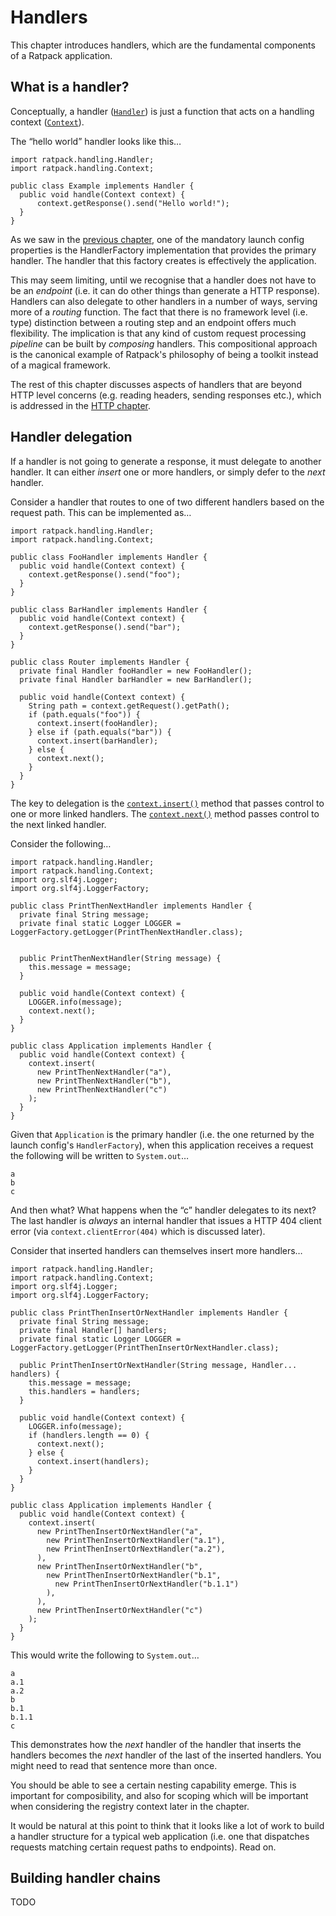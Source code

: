 # Handlers

This chapter introduces handlers, which are the fundamental components of a Ratpack application.

## What is a handler?

Conceptually, a handler ([`Handler`](api/ratpack/handling/Handler.html)) is just a function that acts on a handling context ([`Context`](api/ratpack/handling/Context.html)).

The “hello world” handler looks like this…

```language-java
import ratpack.handling.Handler;
import ratpack.handling.Context;

public class Example implements Handler {
  public void handle(Context context) {
      context.getResponse().send("Hello world!");
  }
}
```

As we saw in the [previous chapter](launching.html), one of the mandatory launch config properties is the HandlerFactory implementation
that provides the primary handler.
The handler that this factory creates is effectively the application.

This may seem limiting, until we recognise that a handler does not have to be an _endpoint_ (i.e. it can do other things than generate a HTTP response).
Handlers can also delegate to other handlers in a number of ways, serving more of a _routing_ function.
The fact that there is no framework level (i.e. type) distinction between a routing step and an endpoint offers much flexibility.
The implication is that any kind of custom request processing _pipeline_ can be built by _composing_ handlers. 
This compositional approach is the canonical example of Ratpack's philosophy of being a toolkit instead of a magical framework.

The rest of this chapter discusses aspects of handlers that are beyond HTTP level concerns (e.g. reading headers, sending responses etc.), which is addressed in the [HTTP chapter](http.html).

## Handler delegation

If a handler is not going to generate a response, it must delegate to another handler.
It can either _insert_ one or more handlers, or simply defer to the _next_ handler.

Consider a handler that routes to one of two different handlers based on the request path. 
This can be implemented as…

```language-groovy tested
import ratpack.handling.Handler;
import ratpack.handling.Context;

public class FooHandler implements Handler {
  public void handle(Context context) {
    context.getResponse().send("foo");
  }
}

public class BarHandler implements Handler {
  public void handle(Context context) {
    context.getResponse().send("bar");
  }
}

public class Router implements Handler {
  private final Handler fooHandler = new FooHandler();
  private final Handler barHandler = new BarHandler();
      
  public void handle(Context context) {
    String path = context.getRequest().getPath();
    if (path.equals("foo")) {
      context.insert(fooHandler);
    } else if (path.equals("bar")) {
      context.insert(barHandler);
    } else {
      context.next();
    } 
  }    
}
```

The key to delegation is the [`context.insert()`](api/ratpack/handling/Context.html#insert-ratpack.handling.Handler...-) method that passes control to one or more linked handlers.
The [`context.next()`](api/ratpack/handling/Context.html#next--) method passes control to the next linked handler.

Consider the following…

```language-groovy tested
import ratpack.handling.Handler;
import ratpack.handling.Context;
import org.slf4j.Logger;
import org.slf4j.LoggerFactory;

public class PrintThenNextHandler implements Handler {
  private final String message;
  private final static Logger LOGGER = LoggerFactory.getLogger(PrintThenNextHandler.class);

  
  public PrintThenNextHandler(String message) {
    this.message = message;
  } 
  
  public void handle(Context context) {
    LOGGER.info(message);
    context.next();
  }
}

public class Application implements Handler {    
  public void handle(Context context) {
    context.insert(
      new PrintThenNextHandler("a"),
      new PrintThenNextHandler("b"),
      new PrintThenNextHandler("c")
    );
  }    
}
```

Given that `Application` is the primary handler (i.e. the one returned by the launch config's `HandlerFactory`),
when this application receives a request the following will be written to `System.out`…

```
a
b
c
```

And then what?
What happens when the “c” handler delegates to its next?
The last handler is _always_ an internal handler that issues a HTTP 404 client error (via `context.clientError(404)` which is discussed later).

Consider that inserted handlers can themselves insert more handlers…

```language-groovy tested
import ratpack.handling.Handler;
import ratpack.handling.Context;
import org.slf4j.Logger;
import org.slf4j.LoggerFactory;

public class PrintThenInsertOrNextHandler implements Handler {
  private final String message;
  private final Handler[] handlers;
  private final static Logger LOGGER = LoggerFactory.getLogger(PrintThenInsertOrNextHandler.class);

  public PrintThenInsertOrNextHandler(String message, Handler... handlers) {
    this.message = message;
    this.handlers = handlers;
  }

  public void handle(Context context) {
    LOGGER.info(message);
    if (handlers.length == 0) {
      context.next();
    } else {
      context.insert(handlers);
    }
  }
}

public class Application implements Handler {
  public void handle(Context context) {
    context.insert(
      new PrintThenInsertOrNextHandler("a",
        new PrintThenInsertOrNextHandler("a.1"),
        new PrintThenInsertOrNextHandler("a.2"),
      ),
      new PrintThenInsertOrNextHandler("b",
        new PrintThenInsertOrNextHandler("b.1",
          new PrintThenInsertOrNextHandler("b.1.1")
        ),
      ),
      new PrintThenInsertOrNextHandler("c")
    );
  }
}
```

This would write the following to `System.out`…

```
a
a.1
a.2
b
b.1
b.1.1
c
```

This demonstrates how the _next_ handler of the handler that inserts the handlers becomes the _next_ handler of the last of the inserted handlers.
You might need to read that sentence more than once.

You should be able to see a certain nesting capability emerge.
This is important for composibility, and also for scoping which will be important when considering the registry context later in the chapter.

It would be natural at this point to think that it looks like a lot of work to build a handler structure for a typical web application
(i.e. one that dispatches requests matching certain request paths to endpoints).
Read on.

## Building handler chains

TODO
